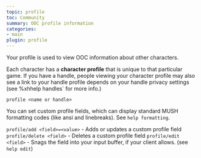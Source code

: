 ```yaml
---
topic: profile
toc: Community
summary: OOC profile information
categories:
- main
plugin: profile
---
```

Your profile is used to view OOC information about other characters. 

Each character has a **character profile** that is unique to that particular game. If you have a handle, people viewing your character profile may also see a link to your handle profile depends on your handle privacy settings (see %xhhelp handles` for more info.)

`profile <name or handle>`

You can set custom profile fields, which can display standard MUSH formatting codes (like ansi and linebreaks).  See `help formatting`.   

`profile/add <field>=<value>` - Adds or updates a custom profile field
`profile/delete <field>` - Deletes a custom profile field
`profile/edit <field>` - Snags the field into your input buffer, if
       your client allows.  (see `help edit`)
